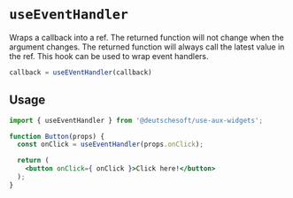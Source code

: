 # `useEventHandler`

Wraps a callback into a ref. The returned function will
not change when the argument changes. The returned function
will always call the latest value in the ref.
This hook can be used to wrap event handlers.

```ts
callback = useEVentHandler(callback)
```

## Usage

```jsx
import { useEventHandler } from '@deutschesoft/use-aux-widgets';

function Button(props) {
  const onClick = useEventHandler(props.onClick);

  return (
    <button onClick={ onClick }>Click here!</button>
  );
}
```
